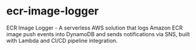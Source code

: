 # ecr-image-logger
ECR Image Logger - A serverless AWS solution that logs Amazon ECR image push events into DynamoDB and sends notifications via SNS, built with Lambda and CI/CD pipeline integration.
